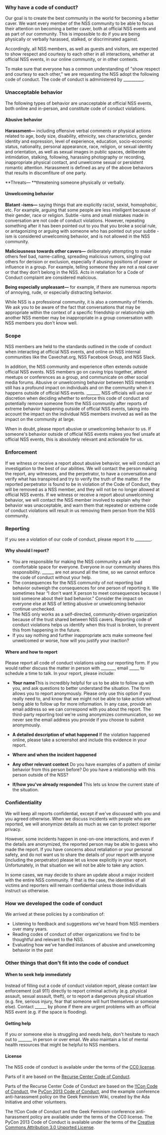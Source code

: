 ### Why have a code of conduct?

Our goal is to create the best community in the world for becoming a better caver. We want every member of the NSS community to be able to focus their attention on becoming a better caver, both at official NSS events and as part of our community. This is impossible to do if you are being physically or verbally harassed, stalked, or discriminated against.

Accordingly, all NSS members, as well as guests and visitors, are expected to show respect and courtesy to each other in all interactions, whether at official NSS events, in our online community, or in other contexts.

To make sure that everyone has a common understanding of "show respect and courtesy to each other," we are requesting the NSS adopt the following code of conduct. The code of conduct is administered by __________.


### Unacceptable behavior

The following types of behavior are unacceptable at official NSS events, both online and in-person, and constitute code of conduct violations.


#### Abusive behavior

**Harassment—** including offensive verbal comments or physical actions related to age, body size, disability, ethnicity, sex characteristics, gender identity and expression, level of experience, education, socio-economic status, nationality, personal appearance, race, religion, or sexual identity and orientation, as well as sexual images in public spaces, deliberate intimidation, stalking, following, harassing photography or recording, inappropriate physical contact, and unwelcome sexual or persistent romantic attention. Harassment is defined as any of the above behaviors that results in discomfiture of one party.

**Threats— **threatening someone physically or verbally.

#### Unwelcoming behavior

**Blatant -isms—** saying things that are explicitly racist, sexist, homophobic, etc. For example, arguing that some people are less intelligent because of their gender, race or religion. Subtle -isms and small mistakes made in conversation are not code of conduct violations. However, repeating something after it has been pointed out to you that you broke a social rule, or antagonizing or arguing with someone who has pointed out your subtle -ism is considered unwelcoming behavior, and is not allowed in the NSS community.

**Maliciousness towards other cavers—** deliberately attempting to make others feel bad, name-calling, spreading malicious rumors, singling out others for derision or exclusion, especially if abusing positions of power or influence in a group. For example, telling someone they are not a real caver or that they don’t belong in the NSS. Acts in retaliation for a Code of Conduct complaint are considered malicious.

**Being especially unpleasant—** for example, if there are numerous reports of annoying, rude, or especially distracting behavior.

While NSS is a professional community, it is also a community of friends. We ask you to be aware of the fact that conversations that may be appropriate within the context of a specific friendship or relationship with another NSS member may be inappropriate in a group conversation with NSS members you don't know well.


### Scope

NSS members are held to the standards outlined in the code of conduct when interacting at official NSS events, and online on NSS internal communities like the Cavechat.org, NSS Facebook Group, and NSS Slack.

In addition, the NSS community and experience often extends outside official NSS events. NSS members go on caving trips together, attend meetups or conferences as a group, and communicate on other social media forums. Abusive or unwelcoming behavior between NSS members still has a profound impact on individuals and on the community when it happens outside of official NSS events. _______ NSS officials will use our discretion when deciding whether to enforce this code of conduct and potentially remove someone from the NSS community after reports of extreme behavior happening outside of official NSS events, taking into account the impact on the individual NSS members involved as well as the impact on the community at large.

When in doubt, please report abusive or unwelcoming behavior to us. If someone's behavior outside of official NSS events makes you feel unsafe at official NSS events, this is absolutely relevant and actionable for us.


### Enforcement

If we witness or receive a report about abusive behavior, we will conduct an investigation to the best of our abilities.  We will contact the person making the report, any witnesses, and the perpetrator, to have a conversation and verify what has transpired and try to verify the truth of the matter.  If the reported perpetrator is found to be in violation of the Code of Conduct, they will be removed as a NSS member, and they will not be no longer allowed at official NSS events. If we witness or receive a report about unwelcoming behavior, we will contact the NSS member involved to explain why their behavior was unacceptable, and warn them that repeated or extreme code of conduct violations will result in us removing them person from the NSS community.


### Reporting

If you see a violation of our code of conduct, please report it to ________.

#### Why should I report?

* You are responsible for making the NSS community a safe and comfortable space for everyone. Everyone in our community shares this responsibility. ______ are not around all the time, so we cannot enforce the code of conduct without your help.
* The consequences for the NSS community of not reporting bad behavior outweigh the consequences for one person of reporting it. We sometimes hear “I don't want X person to meet consequences because I told someone about their bad behavior." Consider the impact on everyone else at NSS of letting abusive or unwelcoming behavior continue unchecked.
* The NSS only works as a self-directed, community-driven organization because of the trust shared between NSS cavers. Reporting code of conduct violations helps us identify when this trust is broken, to prevent this from happening in the future.
* If you say nothing and further inappropriate acts make someone feel unwelcomed or worse, how will you justify your inaction?


#### Where and how to report

Please report all code of conduct violations using our reporting form. If you would rather discuss the matter in person with _______, email _____ to schedule a time to talk. In your report, please include:
* **Your name**This is incredibly helpful for us to be able to follow up with you, and ask questions to better understand the situation. The form allows you to report anonymously. Please only use this option if you really need to, and know that we might not be able to take action without being able to follow up for more information. In any case, provide an email address so we can correspond with you about the report. The third-party reporting tool we're using anonymizes communication, so we never see the email address you provide if you choose to submit anonymously.

* **A detailed description of what happened** If the violation happened online, please take a screenshot and include this evidence in your report.
* **Where and when the incident happened**
* **Any other relevant context** Do you have examples of a pattern of similar behavior from this person before? Do you have a relationship with this person outside of the NSS?
* **If/how you've already responded** This lets us know the current state of the situation.



### Confidentiality

We will keep all reports confidential, except if we've discussed with you and you agreed otherwise. When we discuss incidents with people who are reported, we will anonymize details as much as we can to protect reporter privacy.

However, some incidents happen in one-on-one interactions, and even if the details are anonymized, the reported person may be able to guess who made the report. If you have concerns about retaliation or your personal safety, and do not want us to share the details of your report with anyone (including the perpetrator) please let us know explicitly in your report. Unfortunately, in that situation we will not be able to take any action.

In some cases, we may decide to share an update about a major incident with the entire NSS community. If that is the case, the identities of all victims and reporters will remain confidential unless those individuals instruct us otherwise.


### How we developed the code of conduct

We arrived at these policies by a combination of:
* Listening to feedback and suggestions we've heard from NSS members over many years.
* Reading codes of conduct of other organizations we find to be thoughtful and relevant to the NSS.
* Evaluating how we've handled instances of abusive and unwelcoming behavior in the past



### Other things that don't fit into the code of conduct


#### When to seek help immediately

Instead of filling out a code of conduct violation report, please contact law enforcement (call 911) directly to report criminal activity (e.g. physical assault, sexual assault, theft), or to report a dangerous physical situation (e.g. fire, serious injury, fear that someone will hurt themselves or someone else). Contact ______ by phone if there are urgent problems with an official NSS event (e.g. if the space is flooding).


#### Getting help

If you or someone else is struggling and needs help, don't hesitate to reach out to _______ in person or over email. We also maintain a list of mental health resources that might be helpful to NSS members.

#### License

The NSS code of conduct is available under the terms of the [CC0 license](https://creativecommons.org/share-your-work/public-domain/cc0/).

Parts of it are based on the [Recurse Center Code of Conduct](https://www.recurse.com/code-of-conduct).

Parts of the Recurse Center Code of Conduct are based on the [!!Con Code of Conduct](http://bangbangcon.com/conduct.html), the [PyCon 2013 Code of Conduct](https://us.pycon.org/2013/about/code-of-conduct/), and the example conference anti-harassment policy on the Geek Feminism Wiki, created by the Ada Initiative and other volunteers.

The !!Con Code of Conduct and the Geek Feminism conference anti-harassment policy are available under the terms of the CC0 license. The PyCon 2013 Code of Conduct is available under the terms of the [Creative Commons Attribution 3.0 Unported License](https://creativecommons.org/licenses/by/3.0/).
